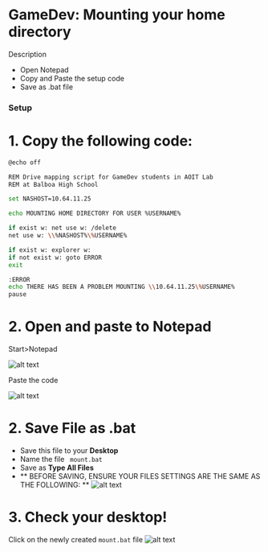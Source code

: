 # GameDev: Mounting your home directory

Description

  - Open Notepad
  - Copy and Paste the setup code
  - Save as .bat file

### Setup

# 1. Copy the following  code:
```sh
@echo off

REM Drive mapping script for GameDev students in AOIT Lab
REM at Balboa High School

set NASHOST=10.64.11.25

echo MOUNTING HOME DIRECTORY FOR USER %USERNAME%

if exist w: net use w: /delete
net use w: \\%NASHOST%\%USERNAME%

if exist w: explorer w:
if not exist w: goto ERROR
exit

:ERROR
echo THERE HAS BEEN A PROBLEM MOUNTING \\10.64.11.25\%USERNAME%
pause

```

# 2. Open and paste to Notepad

Start>Notepad

![alt text](https://i.imgur.com/YDKFfo2.png "Logo Title Text 1")

Paste the code

![alt text](https://i.imgur.com/vJtizwV.png "Logo Title Text 1")

# 2. Save File as .bat 
* Save this file to your **Desktop**
* Name the file ``` mount.bat```
* Save as **Type All Files**
*  ** BEFORE SAVING, ENSURE YOUR FILES SETTINGS ARE THE SAME AS THE FOLLOWING: **
![alt text](http://i.imgur.com/esKD51J.png "Logo Title Text 1")

# 3. Check your desktop!
Click on the newly created ```mount.bat``` file
![alt text](http://i.imgur.com/dteHvP4.png "Logo Title Text 1")





